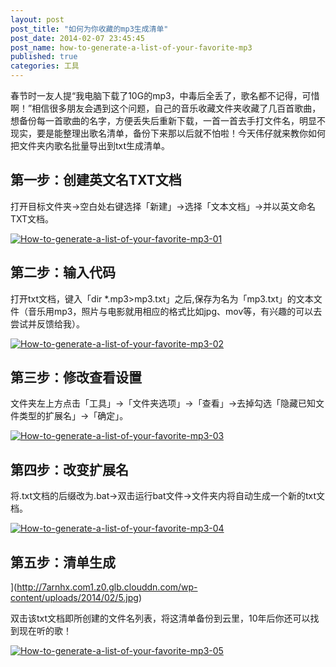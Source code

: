 ```yaml
---
layout: post
post_title: "如何为你收藏的mp3生成清单"
post_date: 2014-02-07 23:45:45
post_name: how-to-generate-a-list-of-your-favorite-mp3
published: true
categories: 工具
---
```


春节时一友人提“我电脑下载了10G的mp3，中毒后全丢了，歌名都不记得，可惜啊！”相信很多朋友会遇到这个问题，自己的音乐收藏文件夹收藏了几百首歌曲，想备份每一首歌曲的名字，方便丢失后重新下载，一首一首去手打文件名，明显不现实，要是能整理出歌名清单，备份下来那以后就不怕啦！今天伟仔就来教你如何把文件夹内歌名批量导出到txt生成清单。

## 第一步：创建英文名TXT文档

打开目标文件夹-&gt;空白处右键选择「新建」-&gt;选择「文本文档」-&gt;并以英文命名TXT文档。

[![How-to-generate-a-list-of-your-favorite-mp3-01](http://7arnhx.com1.z0.glb.clouddn.com/wp-content/uploads/2014/02/1.jpg)](http://7arnhx.com1.z0.glb.clouddn.com/wp-content/uploads/2014/02/1.jpg)

## 第二步：输入代码

打开txt文档，键入「dir *.mp3&gt;mp3.txt」之后,保存为名为「mp3.txt」的文本文件（音乐用mp3，照片与电影就用相应的格式比如jpg、mov等，有兴趣的可以去尝试并反馈给我）。

[![How-to-generate-a-list-of-your-favorite-mp3-02](http://7arnhx.com1.z0.glb.clouddn.com/wp-content/uploads/2014/02/2.jpg)](http://7arnhx.com1.z0.glb.clouddn.com/wp-content/uploads/2014/02/2.jpg)

## 第三步：修改查看设置

文件夹左上方点击「工具」-&gt;「文件夹选项」-&gt;「查看」-&gt;去掉勾选「隐藏已知文件类型的扩展名」-&gt;「确定」。

[![How-to-generate-a-list-of-your-favorite-mp3-03](http://7arnhx.com1.z0.glb.clouddn.com/wp-content/uploads/2014/02/3.jpg)](http://7arnhx.com1.z0.glb.clouddn.com/wp-content/uploads/2014/02/3.jpg)

## 第四步：改变扩展名

将.txt文档的后缀改为.bat-&gt;双击运行bat文件-&gt;文件夹内将自动生成一个新的txt文档。

[![How-to-generate-a-list-of-your-favorite-mp3-04](http://7arnhx.com1.z0.glb.clouddn.com/wp-content/uploads/2014/02/4.jpg)](http://7arnhx.com1.z0.glb.clouddn.com/wp-content/uploads/2014/02/4.jpg)

## 第五步：清单生成

](http://7arnhx.com1.z0.glb.clouddn.com/wp-content/uploads/2014/02/5.jpg)

双击该txt文档即所创建的文件名列表，将这清单备份到云里，10年后你还可以找到现在听的歌！

[![How-to-generate-a-list-of-your-favorite-mp3-05](http://7arnhx.com1.z0.glb.clouddn.com/wp-content/uploads/2014/02/5.jpg)](http://7arnhx.com1.z0.glb.clouddn.com/wp-content/uploads/2014/02/5.jpg)